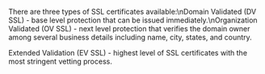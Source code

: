 There are three types of SSL certificates available:\nDomain Validated (DV
SSL) - base level protection that can be issued immediately.\nOrganization
Validated (OV SSL) - next level protection that verifies the domain owner among
several business details including name, city, states, and country.

Extended Validation (EV SSL) - highest level of SSL certificates with the most
stringent vetting process.
